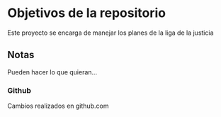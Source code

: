 # Objetivos de la repositorio

Este proyecto se encarga de manejar los planes de la liga de la justicia


## Notas
Pueden hacer lo que quieran...

 ### Github
 Cambios realizados en github.com
